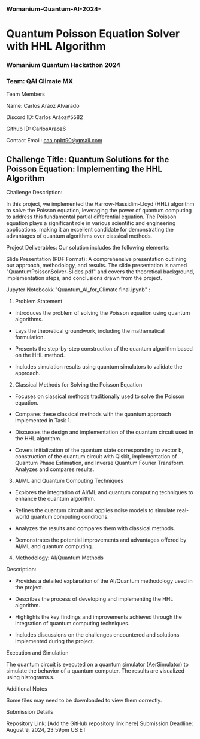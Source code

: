 ### Womanium-Quantum-AI-2024-

# Quantum Poisson Equation Solver with HHL Algorithm
### Womanium Quantum Hackathon 2024

### Team: QAI Climate MX

Team Members

Name: Carlos Aráoz Alvarado

Discord ID: Carlos Aráoz#5582

Github ID: CarlosAraoz6

Contact Email: caa.ppbt90@gmail.com



## Challenge Title: Quantum Solutions for the Poisson Equation: Implementing the HHL Algorithm

Challenge Description:

In this project, we implemented the Harrow-Hassidim-Lloyd (HHL) algorithm to solve the Poisson equation, leveraging the power of quantum computing to address this fundamental partial differential equation. The Poisson equation plays a significant role in various scientific and engineering applications, making it an excellent candidate for demonstrating the advantages of quantum algorithms over classical methods.

Project Deliverables:
Our solution includes the following elements:

Slide Presentation (PDF Format): A comprehensive presentation outlining our approach, methodology, and results. The slide presentation is named "QuantumPoissonSolver-Slides.pdf" and covers the theoretical background, implementation steps, and conclusions drawn from the project.

Jupyter Notebookk "Quantum_AI_for_Climate final.ipynb" :
1. Problem Statement


+ Introduces the problem of solving the Poisson equation using quantum algorithms.

+ Lays the theoretical groundwork, including the mathematical formulation.

+ Presents the step-by-step construction of the quantum algorithm based on the HHL method.

+ Includes simulation results using quantum simulators to validate the approach.


2. Classical Methods for Solving the Poisson Equation
   

+ Focuses on classical methods traditionally used to solve the Poisson equation.

+ Compares these classical methods with the quantum approach implemented in Task 1.

+ Discusses the design and implementation of the quantum circuit used in the HHL algorithm.

+ Covers initialization of the quantum state corresponding to vector b, construction of the quantum circuit with Qiskit, implementation of Quantum Phase Estimation, and Inverse Quantum Fourier Transform. Analyzes and compares results.



3. AI/ML and Quantum Computing Techniques
   

+ Explores the integration of AI/ML and quantum computing techniques to enhance the quantum algorithm.

+ Refines the quantum circuit and applies noise models to simulate real-world quantum computing conditions.

+ Analyzes the results and compares them with classical methods.

+ Demonstrates the potential improvements and advantages offered by AI/ML and quantum computing.

4. Methodology: AI/Quantum Methods
   

Description:

+ Provides a detailed explanation of the AI/Quantum methodology used in the project.

+ Describes the process of developing and implementing the HHL algorithm.

+ Highlights the key findings and improvements achieved through the integration of quantum computing techniques.

+ Includes discussions on the challenges encountered and solutions implemented during the project.


Execution and Simulation

The quantum circuit is executed on a quantum simulator (AerSimulator) to simulate the behavior of a quantum computer. The results are visualized using histograms.s.

Additional Notes

Some files may need to be downloaded to view them correctly.


Submission Details

Repository Link: [Add the GitHub repository link here]
Submission Deadline: August 9, 2024, 23:59pm US ET
